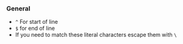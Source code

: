 ### General
 - `^` For start of line
 - `$` for end of line
 - If you need to match these literal characters  escape them with `\`